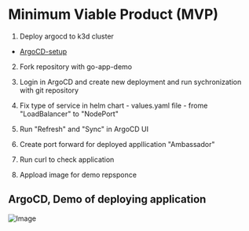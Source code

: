 # Minimum Viable Product (MVP)

1. Deploy argocd to k3d cluster 

- [ArgoCD-setup](doc/POC.md)

2. Fork repository with go-app-demo

3. Login in ArgoCD and create new deployment and run sychronization with git repository

4. Fix type of service in helm chart - values.yaml file - frome "LoadBalancer" to "NodePort"

5. Run "Refresh" and "Sync" in ArgoCD UI

6. Create port forward for deployed appllication "Ambassador"

7. Run curl to check application

8. Appload image for demo repsponce


## ArgoCD, Demo of deploying application


![Image](../.data/ikote_mvp_demo.gif)
